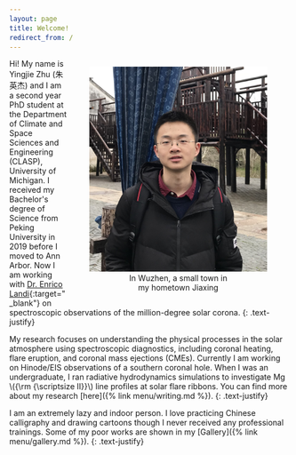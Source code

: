 ```yaml
---
layout: page
title: Welcome!
redirect_from: /
---
```


<figure style="text-align: center; float: right" width="320">
    <img width="320" src="/assets/img/yjzhu.jpeg" />
    <figcaption>In Wuzhen, a small town in
    <br>my hometown Jiaxing</figcaption> 
</figure>


Hi! My name is Yingjie Zhu (朱英杰) and I am a second year PhD student at the Department of Climate and Space Sciences and Engineering (CLASP), University of Michigan. I received my Bachelor's degree of Science from Peking University in 2019 before I moved to Ann Arbor. Now I am working with [Dr. Enrico Landi](https://clasp.engin.umich.edu/people/enrico-landi/){:target="_blank"} on spectroscopic observations of the million-degree solar corona. 
{: .text-justify}

My research focuses on understanding the physical processes in the solar atmosphere using spectroscopic diagnostics, including coronal heating, flare eruption, and coronal mass ejections (CMEs). Currently I am working on Hinode/EIS observations of a southern coronal hole. When I was an undergraduate, I ran radiative hydrodynamics simulations to investigate Mg \\({\rm {\scriptsize II}}\\) line profiles at solar flare ribbons. You can find more about my research [here]({% link menu/writing.md %}). 
{: .text-justify}

I am an extremely lazy and indoor person. I love practicing Chinese calligraphy and drawing cartoons though I never received any professional trainings. Some of my poor works are shown in my [Gallery]({% link menu/gallery.md %}). 
{: .text-justify}

